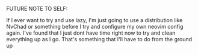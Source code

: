 FUTURE NOTE TO SELF:

If I ever want to try and use lazy, I'm just going to use a distribution like
NvChad or something before I try and configure my own neovim config again. I've
found that I just dont have time right now to try and clean everything up as I
go. That's something that I'll have to do from the ground up
